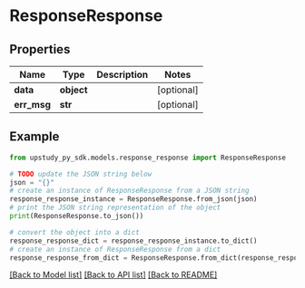 # ResponseResponse


## Properties

Name | Type | Description | Notes
------------ | ------------- | ------------- | -------------
**data** | **object** |  | [optional] 
**err_msg** | **str** |  | [optional] 

## Example

```python
from upstudy_py_sdk.models.response_response import ResponseResponse

# TODO update the JSON string below
json = "{}"
# create an instance of ResponseResponse from a JSON string
response_response_instance = ResponseResponse.from_json(json)
# print the JSON string representation of the object
print(ResponseResponse.to_json())

# convert the object into a dict
response_response_dict = response_response_instance.to_dict()
# create an instance of ResponseResponse from a dict
response_response_from_dict = ResponseResponse.from_dict(response_response_dict)
```
[[Back to Model list]](../README.md#documentation-for-models) [[Back to API list]](../README.md#documentation-for-api-endpoints) [[Back to README]](../README.md)


